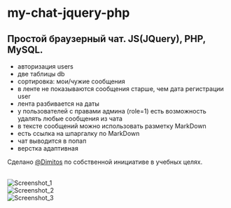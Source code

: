 # my-chat-jquery-php
## Простой браузерный чат. JS(JQuery), PHP, MySQL.
- авторизация users
- две таблицы db
- сортировка: мои/чужие сообщения
- в ленте не показываются сообщения старше, чем дата регистрации user
- лента разбивается на даты
- у пользователей с правами админа (role=1) есть возможность удалять любые сообщения из чата
- в тексте сообщений можно использовать разметку MarkDown
- есть ссылка на шпаргалку по MarkDown
- чат выводится в попап
- верстка адаптивная  

Сделано [@Dimitos](https://github.com/dimitos '@Dimitos') по собственной инициативе в учебных целях.  
<br>  

![Screenshot_1](https://user-images.githubusercontent.com/49934208/126107597-a9e99579-7ef0-475e-8372-0de4d81b86ba.jpg)  
![Screenshot_2](https://user-images.githubusercontent.com/49934208/126108771-a5b01cbd-dd42-432e-8a53-81e2855c66e8.jpg)  
![Screenshot_3](https://user-images.githubusercontent.com/49934208/126108777-78c50996-0a8c-43ba-bac8-e311ac2e4f52.jpg)  
